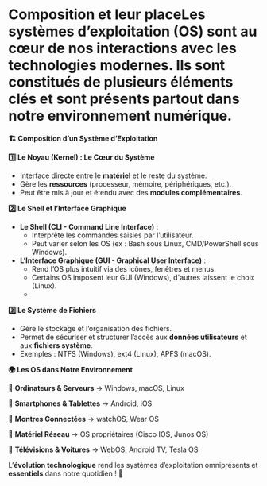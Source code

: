 # Composition et leur placeLes **systèmes d’exploitation (OS)** sont au cœur de nos interactions avec les technologies modernes. Ils sont constitués de plusieurs **éléments clés** et sont présents **partout** dans notre environnement numérique.



**🏗️ Composition d’un Système d’Exploitation**

**1️⃣ Le Noyau (Kernel) : Le Cœur du Système**

- Interface directe entre le **matériel** et le reste du système.
- Gère les **ressources** (processeur, mémoire, périphériques, etc.).
- Peut être mis à jour et étendu avec des **modules complémentaires**.



**2️⃣ Le Shell et l’Interface Graphique**

- **Le Shell (CLI - Command Line Interface)** :
  - Interprète les commandes saisies par l’utilisateur.
  - Peut varier selon les OS (ex : Bash sous Linux, CMD/PowerShell sous Windows).
- **L’Interface Graphique (GUI - Graphical User Interface)** :
  - Rend l’OS plus intuitif via des icônes, fenêtres et menus.
  - Certains OS imposent leur GUI (Windows), d'autres laissent le choix (Linux).
  - 

**3️⃣ Le Système de Fichiers**

- Gère le stockage et l’organisation des fichiers.
- Permet de sécuriser et structurer l’accès aux **données utilisateurs** et aux **fichiers système**.
- Exemples : NTFS (Windows), ext4 (Linux), APFS (macOS).



**🌍 Les OS dans Notre Environnement**

🔹 **Ordinateurs & Serveurs** → Windows, macOS, Linux

🔹 **Smartphones & Tablettes** → Android, iOS

🔹 **Montres Connectées** → watchOS, Wear OS

🔹 **Matériel Réseau** → OS propriétaires (Cisco IOS, Junos OS)

🔹 **Télévisions & Voitures** → WebOS, Android TV, Tesla OS

L’**évolution technologique** rend les systèmes d’exploitation omniprésents et **essentiels** dans notre quotidien ! 🚀
